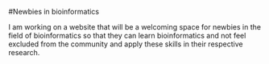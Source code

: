 #Newbies in bioinformatics


I am working on a website that will be a welcoming space for newbies in the field of bioinformatics so that they can learn bioinformatics and not feel excluded from the community and apply these skills in their respective research.

